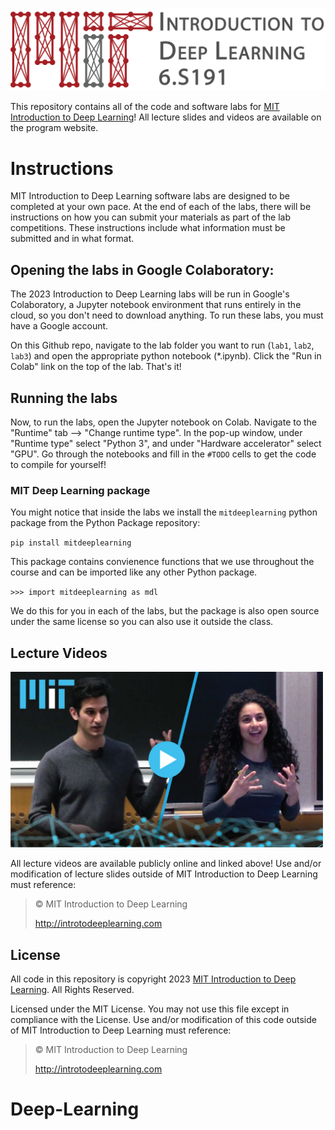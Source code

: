 [![banner](assets/banner.png)](http://introtodeeplearning.com)

This repository contains all of the code and software labs for [MIT Introduction to Deep Learning](http://introtodeeplearning.com)! All lecture slides and videos are available on the program website.

# Instructions
MIT Introduction to Deep Learning software labs are designed to be completed at your own pace. At the end of each of the labs, there will be instructions on how you can submit your materials as part of the lab competitions. These instructions include what information must be submitted and in what format.

## Opening the labs in Google Colaboratory:

The 2023 Introduction to Deep Learning labs will be run in Google's Colaboratory, a Jupyter notebook environment that runs entirely in the cloud, so you don't need to download anything. To run these labs, you must have a Google account.

On this Github repo, navigate to the lab folder you want to run (`lab1`, `lab2`, `lab3`) and open the appropriate python notebook (\*.ipynb). Click the "Run in Colab" link on the top of the lab. That's it!

## Running the labs
Now, to run the labs, open the Jupyter notebook on Colab. Navigate to the "Runtime" tab --> "Change runtime type". In the pop-up window, under "Runtime type" select "Python 3", and under "Hardware accelerator" select "GPU". Go through the notebooks and fill in the `#TODO` cells to get the code to compile for yourself!


### MIT Deep Learning package
You might notice that inside the labs we install the `mitdeeplearning` python package from the Python Package repository:

`pip install mitdeeplearning`

This package contains convienence functions that we use throughout the course and can be imported like any other Python package.

`>>> import mitdeeplearning as mdl`

We do this for you in each of the labs, but the package is also open source under the same license so you can also use it outside the class.

## Lecture Videos

[<img src="assets/video_play.png" width="500">](https://www.youtube.com/watch?v=njKP3FqW3Sk&list=PLtBw6njQRU-rwp5__7C0oIVt26ZgjG9NI&index=1)

All lecture videos are available publicly online and linked above! Use and/or modification of lecture slides outside of MIT Introduction to Deep Learning must reference:

> © MIT Introduction to Deep Learning
>
> http://introtodeeplearning.com

## License
All code in this repository is copyright 2023 [MIT Introduction to Deep Learning](http://introtodeeplearning.com). All Rights Reserved.

Licensed under the MIT License. You may not use this file except in compliance with the License. Use and/or modification of this code outside of MIT Introduction to Deep Learning must reference:

> © MIT Introduction to Deep Learning
>
> http://introtodeeplearning.com
# Deep-Learning
